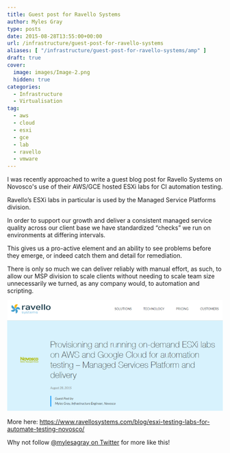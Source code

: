 ```yaml
---
title: Guest post for Ravello Systems
author: Myles Gray
type: posts
date: 2015-08-28T13:55:00+00:00
url: /infrastructure/guest-post-for-ravello-systems
aliases: [ "/infrastructure/guest-post-for-ravello-systems/amp" ]
draft: true
cover:
  image: images/Image-2.png
  hidden: true
categories:
  - Infrastructure
  - Virtualisation
tag:
  - aws
  - cloud
  - esxi
  - gce
  - lab
  - ravello
  - vmware
---
```


I was recently approached to write a guest blog post for Ravello Systems on Novosco's use of their AWS/GCE hosted ESXi labs for CI automation testing.

Ravello’s ESXi labs in particular is used by the Managed Service Platforms division.

In order to support our growth and deliver a consistent managed service quality across our client base we have standardized “checks” we run on environments at differing intervals.

This gives us a pro-active element and an ability to see problems before they emerge, or indeed catch them and detail for remediation.

There is only so much we can deliver reliably with manual effort, as such, to allow our MSP division to scale clients without needing to scale team size unnecessarily we turned, as any company would, to automation and scripting.

![Ravello guest blog][1]

More here: <https://www.ravellosystems.com/blog/esxi-testing-labs-for-automate-testing-novosco/>

Why not follow [@mylesagray on Twitter][2] for more like this!

 [1]: images/Image-2.png
 [2]: https://twitter.com/mylesagray